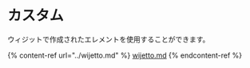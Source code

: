 # カスタム

ウィジットで作成されたエレメントを使用することができます。

{% content-ref url="../wijetto.md" %}
[wijetto.md](../wijetto.md)
{% endcontent-ref %}
